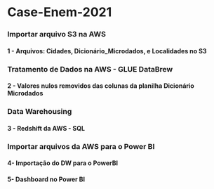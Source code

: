 # Case-Enem-2021

### Importar arquivo S3 na AWS
#### 1 - Arquivos: Cidades, Dicionário_Microdados, e Localidades no S3
### Tratamento de Dados na AWS - GLUE DataBrew
#### 2 - Valores nulos removidos das colunas da planilha Dicionário Microdados

### Data Warehousing
#### 3 - Redshift da AWS - SQL

### Importar arquivos da AWS para o Power BI
#### 4- Importação do DW para o PowerBI
#### 5- Dashboard no Power BI
